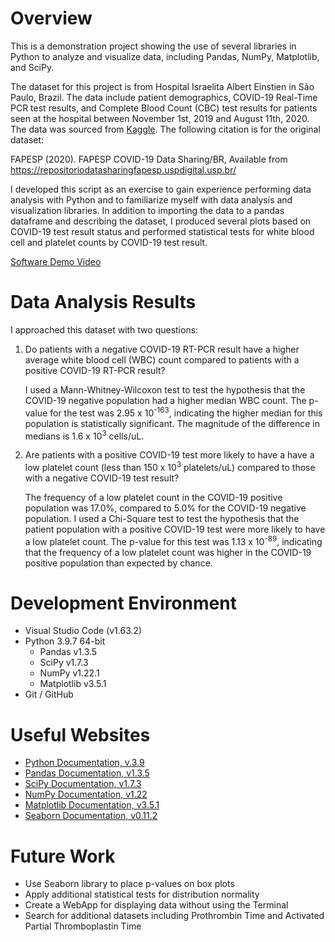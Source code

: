 # Overview

This is a demonstration project showing the use of several libraries in Python to analyze and visualize data, including Pandas, NumPy, Matplotlib, and SciPy.

The dataset for this project is from Hospital Israelita Albert Einstien in São Paulo, Brazil. The data include patient demographics, COVID-19 Real-Time PCR test results, and Complete Blood Count (CBC) test results for patients seen at the hospital between November 1st, 2019 and August 11th, 2020. The data was sourced from [Kaggle](https://www.kaggle.com/rodrigomalossi/covid19-einstein-25-full). The following citation is for the original dataset: 

FAPESP (2020). FAPESP COVID-19 Data Sharing/BR, Available from https://repositoriodatasharingfapesp.uspdigital.usp.br/

I developed this script as an exercise to gain experience performing data analysis with Python and to familiarize myself with data analysis and visualization libraries. In addition to importing the data to a pandas dataframe and describing the dataset, I produced several plots based on COVID-19 test result status and performed statistical tests for white blood cell and platelet counts by COVID-19 test result.

[Software Demo Video]()

# Data Analysis Results

I approached this dataset with two questions:

1. Do patients with a negative COVID-19 RT-PCR result have a higher average white blood cell (WBC) count compared to patients with a positive COVID-19 RT-PCR result?

    I used a Mann-Whitney-Wilcoxon test to test the hypothesis that the COVID-19 negative population had a higher median WBC count. The p-value for the test was 2.95 x 10<sup>-163</sup>, indicating the higher median for this population is statistically significant. The magnitude of the difference in medians is 1.6 x 10<sup>3</sup> cells/uL.

2. Are patients with a positive COVID-19 test more likely to have a have a low platelet count (less than 150 x 10<sup>3</sup> platelets/uL) compared to those with a negative COVID-19 test result?

    The frequency of a low platelet count in the COVID-19 positive population was 17.0%, compared to 5.0% for the COVID-19 negative population. I used a Chi-Square test to test the hypothesis that the patient population with a positive COVID-19 test were more likely to have a low platelet count. The p-value for this test was 1.13 x 10<sup>-89</sup>, indicating that the frequency of a low platelet count was higher in the COVID-19 positive population than expected by chance. 


# Development Environment

* Visual Studio Code (v1.63.2)
* Python 3.9.7 64-bit
    * Pandas v1.3.5
    * SciPy v1.7.3
    * NumPy v1.22.1
    * Matplotlib v3.5.1
* Git / GitHub

# Useful Websites

* [Python Documentation, v.3.9](https://docs.python.org/3.9/)
* [Pandas Documentation, v1.3.5](https://pandas.pydata.org/docs/index.html)
* [SciPy Documentation, v1.7.3](https://docs.scipy.org/doc/scipy/index.html#)
* [NumPy Documentation, v1.22](https://numpy.org/doc/stable/)
* [Matplotlib Documentation, v3.5.1](https://matplotlib.org/stable/index.html)
* [Seaborn Documentation, v0.11.2](https://seaborn.pydata.org/)

# Future Work

* Use Seaborn library to place p-values on box plots
* Apply additional statistical tests for distribution normality
* Create a WebApp for displaying data without using the Terminal
* Search for additional datasets including Prothrombin Time and Activated Partial Thromboplastin Time